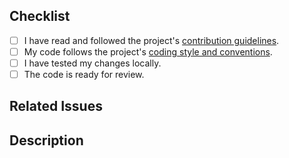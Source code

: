 ## Checklist
- [ ] I have read and followed the project's [contribution guidelines](https://github.com/PrecisionRender/Blockaid#contributing).
- [ ] My code follows the project's [coding style and conventions](https://github.com/PrecisionRender/Blockaid#coding-conventions).
- [ ] I have tested my changes locally.
- [ ] The code is ready for review.

## Related Issues
<!-- Link any related bug reports or feature suggestions here. -->

## Description
<!-- Explain the purpose of this pull request. What problem does it solve or what feature does it introduce? -->
